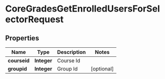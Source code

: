 

# CoreGradesGetEnrolledUsersForSelectorRequest


## Properties

| Name | Type | Description | Notes |
|------------ | ------------- | ------------- | -------------|
|**courseid** | **Integer** | Course Id |  |
|**groupid** | **Integer** | Group Id |  [optional] |



